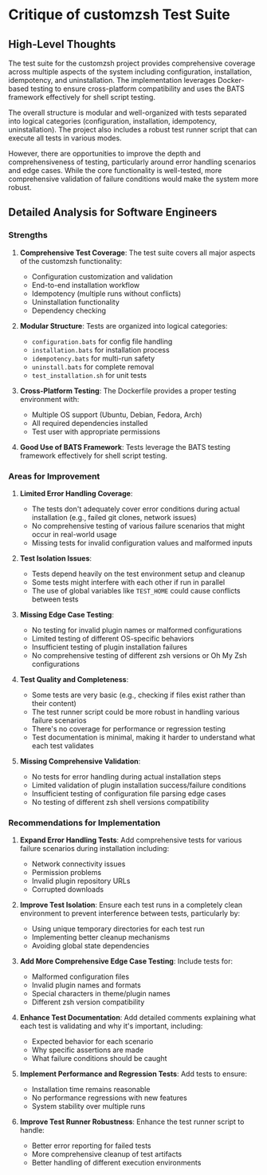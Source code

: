 # Critique of customzsh Test Suite

## High-Level Thoughts

The test suite for the customzsh project provides comprehensive coverage across multiple aspects of the system including configuration, installation, idempotency, and uninstallation. The implementation leverages Docker-based testing to ensure cross-platform compatibility and uses the BATS framework effectively for shell script testing.

The overall structure is modular and well-organized with tests separated into logical categories (configuration, installation, idempotency, uninstallation). The project also includes a robust test runner script that can execute all tests in various modes.

However, there are opportunities to improve the depth and comprehensiveness of testing, particularly around error handling scenarios and edge cases. While the core functionality is well-tested, more comprehensive validation of failure conditions would make the system more robust.

## Detailed Analysis for Software Engineers

### Strengths

1. **Comprehensive Test Coverage**: The test suite covers all major aspects of the customzsh functionality:
   - Configuration customization and validation
   - End-to-end installation workflow
   - Idempotency (multiple runs without conflicts)
   - Uninstallation functionality
   - Dependency checking

2. **Modular Structure**: Tests are organized into logical categories:
   - `configuration.bats` for config file handling
   - `installation.bats` for installation process
   - `idempotency.bats` for multi-run safety
   - `uninstall.bats` for complete removal
   - `test_installation.sh` for unit tests

3. **Cross-Platform Testing**: The Dockerfile provides a proper testing environment with:
   - Multiple OS support (Ubuntu, Debian, Fedora, Arch)
   - All required dependencies installed
   - Test user with appropriate permissions

4. **Good Use of BATS Framework**: Tests leverage the BATS testing framework effectively for shell script testing.

### Areas for Improvement

1. **Limited Error Handling Coverage**:
   - The tests don't adequately cover error conditions during actual installation (e.g., failed git clones, network issues)
   - No comprehensive testing of various failure scenarios that might occur in real-world usage
   - Missing tests for invalid configuration values and malformed inputs

2. **Test Isolation Issues**:
   - Tests depend heavily on the test environment setup and cleanup
   - Some tests might interfere with each other if run in parallel
   - The use of global variables like `TEST_HOME` could cause conflicts between tests

3. **Missing Edge Case Testing**:
   - No testing for invalid plugin names or malformed configurations
   - Limited testing of different OS-specific behaviors
   - Insufficient testing of plugin installation failures
   - No comprehensive testing of different zsh versions or Oh My Zsh configurations

4. **Test Quality and Completeness**:
   - Some tests are very basic (e.g., checking if files exist rather than their content)
   - The test runner script could be more robust in handling various failure scenarios
   - There's no coverage for performance or regression testing
   - Test documentation is minimal, making it harder to understand what each test validates

5. **Missing Comprehensive Validation**:
   - No tests for error handling during actual installation steps
   - Limited validation of plugin installation success/failure conditions
   - Insufficient testing of configuration file parsing edge cases
   - No testing of different zsh shell versions compatibility

### Recommendations for Implementation

1. **Expand Error Handling Tests**: Add comprehensive tests for various failure scenarios during installation including:
   - Network connectivity issues
   - Permission problems
   - Invalid plugin repository URLs
   - Corrupted downloads

2. **Improve Test Isolation**: Ensure each test runs in a completely clean environment to prevent interference between tests, particularly by:
   - Using unique temporary directories for each test run
   - Implementing better cleanup mechanisms
   - Avoiding global state dependencies

3. **Add More Comprehensive Edge Case Testing**: Include tests for:
   - Malformed configuration files
   - Invalid plugin names and formats
   - Special characters in theme/plugin names
   - Different zsh version compatibility

4. **Enhance Test Documentation**: Add detailed comments explaining what each test is validating and why it's important, including:
   - Expected behavior for each scenario
   - Why specific assertions are made
   - What failure conditions should be caught

5. **Implement Performance and Regression Tests**: Add tests to ensure:
   - Installation time remains reasonable
   - No performance regressions with new features
   - System stability over multiple runs

6. **Improve Test Runner Robustness**: Enhance the test runner script to handle:
   - Better error reporting for failed tests
   - More comprehensive cleanup of test artifacts
   - Better handling of different execution environments